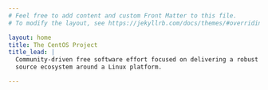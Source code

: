 ```yaml
---
# Feel free to add content and custom Front Matter to this file.
# To modify the layout, see https://jekyllrb.com/docs/themes/#overriding-theme-defaults

layout: home
title: The CentOS Project
title_lead: |
  Community-driven free software effort focused on delivering a robust open
  source ecosystem around a Linux platform.

---
```

